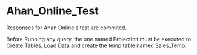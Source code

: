 # Ahan_Online_Test
Responses for Ahan Online's test are commited.

Before Running any query, the one named ProjectInit must be executed to Create Tables, Load Data and create the temp table named Sales_Temp.
